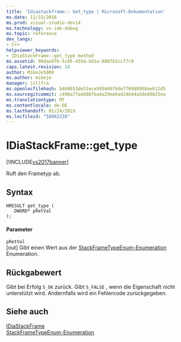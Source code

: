 ```yaml
---
title: 'Idiastackframe:: Get_type | Microsoft-Dokumentation'
ms.date: 11/15/2016
ms.prod: visual-studio-dev14
ms.technology: vs-ide-debug
ms.topic: reference
dev_langs:
- C++
helpviewer_keywords:
- IDiaStackFrame::get_type method
ms.assetid: 99daa97b-5c05-455d-bd1e-800762ccf7c9
caps.latest.revision: 14
author: MikeJo5000
ms.author: mikejo
manager: jillfra
ms.openlocfilehash: b4b0653de51ece59584076def76988958ae612d5
ms.sourcegitcommit: c496a77add807ba4a29ee6a424b44a5de89025ea
ms.translationtype: MT
ms.contentlocale: de-DE
ms.lasthandoff: 01/24/2019
ms.locfileid: "58962238"
---
```

# <a name="idiastackframegettype"></a>IDiaStackFrame::get_type
[!INCLUDE[vs2017banner](../../includes/vs2017banner.md)]

Ruft den Frametyp ab.  
  
## <a name="syntax"></a>Syntax  
  
```cpp#  
HRESULT get_type (   
   DWORD* pRetVal  
);  
```  
  
#### <a name="parameters"></a>Parameter  
 `pRetVal`  
 [out] Gibt einen Wert aus der [StackFrameTypeEnum-Enumeration](../../debugger/debug-interface-access/stackframetypeenum.md) Enumeration.  
  
## <a name="return-value"></a>Rückgabewert  
 Gibt bei Erfolg `S_OK` zurück. Gibt `S_FALSE` , wenn die Eigenschaft nicht unterstützt wird. Andernfalls wird ein Fehlercode zurückgegeben.  
  
## <a name="see-also"></a>Siehe auch  
 [IDiaStackFrame](../../debugger/debug-interface-access/idiastackframe.md)   
 [StackFrameTypeEnum-Enumeration](../../debugger/debug-interface-access/stackframetypeenum.md)
